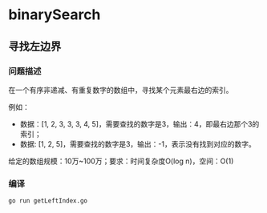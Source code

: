 # binarySearch

## 寻找左边界

### 问题描述

在一个有序非递减、有重复数字的数组中，寻找某个元素最右边的索引。

例如：
* 数据：[1, 2, 3, 3, 3, 4, 5]，需要查找的数字是3，输出：4，即最右边那个3的索引；
* 数据: [1, 2, 5]，需要查找的数字是3，输出：-1，表示没有找到对应的数字。

给定的数组规模：10万~100万；要求：时间复杂度O(log n)，空间：O(1)

### 编译

```bash
go run getLeftIndex.go
```
